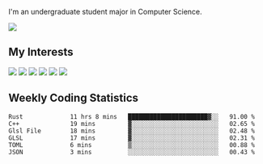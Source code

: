 I'm an undergraduate student major in Computer Science.

![](https://github-readme-stats.vercel.app/api?username=littzhch&theme=radical)

## My Interests

![](https://img.shields.io/badge/Python-3776AB?style=flat&labelColor=FFD43B&logoColor=3776AB&logo=python)
![](https://img.shields.io/badge/C-00599C?style=flat&labelColor=01427d&logoColor=6295cb&logo=c)
![](https://img.shields.io/badge/Rust-ffffff?style=flat&labelColor=ffffff&logoColor=000000&logo=rust)
![](https://img.shields.io/badge/LaTeX-008080?style=flat&labelColor=eeece5&logoColor=008080&logo=latex)
![](https://img.shields.io/badge/OpenGL-5487b2?style=flat&labelColor=ffffff&logoColor=5487b2&logo=opengl)
![](https://img.shields.io/badge/archlinux-1793d1?style=flat&labelColor=333333&logoColor=1793d1&logo=archlinux)

## Weekly Coding Statistics
<!--START_SECTION:waka-->

```text
Rust             11 hrs 8 mins   ██████████████████████▓░░   91.00 %
C++              19 mins         ▓░░░░░░░░░░░░░░░░░░░░░░░░   02.65 %
Glsl File        18 mins         ▓░░░░░░░░░░░░░░░░░░░░░░░░   02.48 %
GLSL             17 mins         ▓░░░░░░░░░░░░░░░░░░░░░░░░   02.31 %
TOML             6 mins          ▒░░░░░░░░░░░░░░░░░░░░░░░░   00.88 %
JSON             3 mins          ░░░░░░░░░░░░░░░░░░░░░░░░░   00.43 %
```

<!--END_SECTION:waka-->
